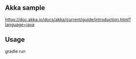 
## Akka sample

https://doc.akka.io/docs/akka/current/guide/introduction.html?language=java

## Usage

gradle run